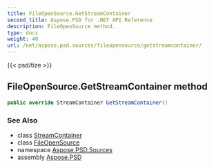 ```yaml
---
title: FileOpenSource.GetStreamContainer
second_title: Aspose.PSD for .NET API Reference
description: FileOpenSource method. 
type: docs
weight: 40
url: /net/aspose.psd.sources/fileopensource/getstreamcontainer/
---
```

{{< psd/tize >}}
## FileOpenSource.GetStreamContainer method

```csharp
public override StreamContainer GetStreamContainer()
```

### See Also

* class [StreamContainer](../../../aspose.psd/streamcontainer/)
* class [FileOpenSource](../)
* namespace [Aspose.PSD.Sources](../../fileopensource/)
* assembly [Aspose.PSD](../../../)


